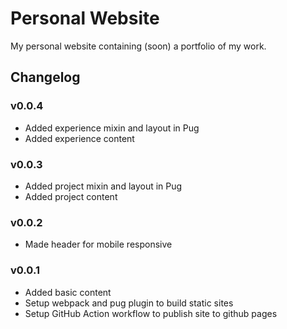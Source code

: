 # Personal Website
My personal website containing (soon) a portfolio of my work.

## Changelog
### v0.0.4
- Added experience mixin and layout in Pug
- Added experience content

### v0.0.3
- Added project mixin and layout in Pug
- Added project content

### v0.0.2
- Made header for mobile responsive

### v0.0.1
- Added basic content
- Setup webpack and pug plugin to build static sites
- Setup GitHub Action workflow to publish site to github pages
